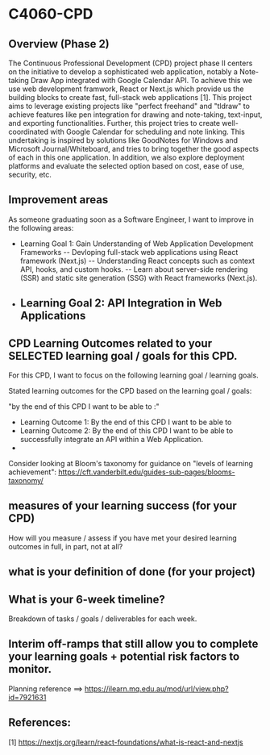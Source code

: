 # C4060-CPD

## Overview (Phase 2)
The Continuous Professional Development (CPD) project phase II centers on the initiative to develop a sophisticated web application, notably a Note-taking Draw App integrated with Google Calendar API. To achieve this we use web development framwork, React or Next.js which provide us the building blocks to create fast, full-stack web applications [1]. This project aims to leverage existing projects like "perfect freehand" and "tldraw" to achieve features like pen integration for drawing and note-taking, text-input, and exporting functionalities. Further, this project tries to create well-coordinated with Google Calendar
for scheduling and note linking. This undertaking is inspired by solutions like GoodNotes for Windows and Microsoft Journal/Whiteboard, and tries to bring together the good aspects of each in this one application. In addition, we also explore deployment platforms and evaluate the selected option based on cost, ease of use, security, etc.

## Improvement areas
As someone graduating soon as a Software Engineer, I want to improve in the following areas:
- Learning Goal 1: Gain Understanding of Web Application Development Frameworks
  -- Devloping full-stack web applications using React framework (Next.js)
  -- Understanding React concepts such as context API, hooks, and custom hooks.
  -- Learn about server-side rendering (SSR) and static site generation (SSG) with React frameworks (Next.js).
- Learning Goal 2: API Integration in Web Applications
  -- 



## CPD Learning Outcomes related to your SELECTED learning goal / goals for this CPD.
For this CPD, I want to focus on the following learning goal / learning goals.

Stated learning outcomes for the CPD based on the learning goal / goals:

"by the end of this CPD I want to be able to :"

- Learning Outcome 1: By the end of this CPD I want to be able to 
- Learning Outcome 2: By the end of this CPD I want to be able to successfully integrate an API within a Web Application.
- 
Consider looking at Bloom's taxonomy for guidance on "levels of learning achievement": https://cft.vanderbilt.edu/guides-sub-pages/blooms-taxonomy/

## measures of your learning success (for your CPD)
How will you measure / assess if you have met your desired learning outcomes in full, in part, not at all?

## what is your definition of done (for your project)

## What is your 6-week timeline? 
Breakdown of tasks / goals / deliverables for each week.

## Interim off-ramps that still allow you to complete your learning goals + potential risk factors to monitor.

Planning reference ==> https://ilearn.mq.edu.au/mod/url/view.php?id=7921631

## References:
[1] https://nextjs.org/learn/react-foundations/what-is-react-and-nextjs
